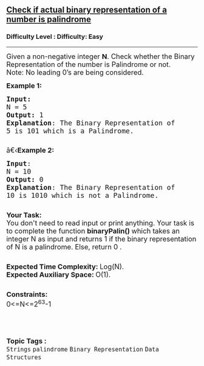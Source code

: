 <h2><a href="https://www.geeksforgeeks.org/problems/check-if-actual-binary-representation-of-a-number-is-palindrome0624/1?page=1&category=Binary%20Representation&sortBy=submissions">Check if actual binary representation of a number is palindrome</a></h2><h3>Difficulty Level : Difficulty: Easy</h3><hr><div class="problems_problem_content__Xm_eO"><p><span style="font-size:18px">Given a non-negative integer <strong>N</strong>. Check whether the Binary Representation of the number is Palindrome or not.&nbsp;<br>
Note: No leading 0’s are being considered.</span></p>

<p><span style="font-size:18px"><strong>Example 1:</strong></span></p>

<pre><span style="font-size:18px"><strong>Input:</strong>
N = 5
<strong>Output:</strong> 1
<strong>Explanation</strong>: The Binary Representation of
5 is 101 which is a Palindrome.
</span>
</pre>

<p><span style="font-size:18px">â€‹<strong>Example 2:</strong></span></p>

<pre><span style="font-size:18px"><strong>Input</strong>: 
N = 10
<strong>Output:</strong> 0
<strong>Explanation</strong>: The Binary Representation of
10 is 1010 which is not a Palindrome.</span></pre>

<p><br>
<span style="font-size:18px"><strong>Your Task:</strong><br>
You don't need to read input or print anything. Your task is to complete the function <strong>binaryPalin()&nbsp;</strong>which takes an integer N as input and returns 1 if the binary representation of N is a palindrome. Else, return 0 .</span></p>

<p><br>
<span style="font-size:18px"><strong>Expected Time Complexity:&nbsp;</strong>Log(N).&nbsp;<br>
<strong>Expected Auxiliary Space:&nbsp;</strong>O(1).</span></p>

<p><br>
<span style="font-size:18px"><strong>Constraints:</strong><br>
0&lt;=N&lt;=2<sup>63</sup>-1</span></p>

<p>&nbsp;</p>
</div><br><p><span style=font-size:18px><strong>Topic Tags : </strong><br><code>Strings</code>&nbsp;<code>palindrome</code>&nbsp;<code>Binary Representation</code>&nbsp;<code>Data Structures</code>&nbsp;